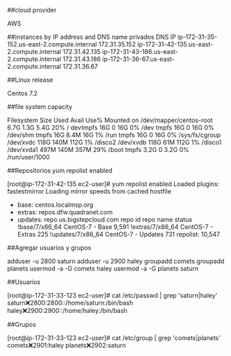 ##cloud provider

AWS

##instances by IP address and DNS name privados
	DNS								IP
ip-172-31-35-152.us-east-2.compute.internal			172.31.35.152
ip-172-31-42-135.us-east-2.compute.internal			172.31.42.135
ip-172-31-43-186.us-east-2.compute.internal			172.31.43.186
ip-172-31-36-67.us-east-2.compute.internal			172.31.36.67

##Linux release

Centos 7.2

##file system capacity

Filesystem               Size  Used Avail Use% Mounted on
/dev/mapper/centos-root  6.7G  1.3G  5.4G  20% /
devtmpfs                  16G     0   16G   0% /dev
tmpfs                     16G     0   16G   0% /dev/shm
tmpfs                     16G  8.4M   16G   1% /run
tmpfs                     16G     0   16G   0% /sys/fs/cgroup
/dev/xvdc                118G  140M  112G   1% /disco2
/dev/xvdb                118G   61M  112G   1% /disco1
/dev/xvda1               497M  140M  357M  29% /boot
tmpfs                    3.2G     0  3.2G   0% /run/user/1000

##Repositorios yum repolist enabled

[root@ip-172-31-42-135 ec2-user]# yum repolist enabled
Loaded plugins: fastestmirror
Loading mirror speeds from cached hostfile
 * base: centos.localmsp.org
 * extras: repos.dfw.quadranet.com
 * updates: repo.us.bigstepcloud.com
repo id                                                       repo name                                                      status
!base/7/x86_64                                                CentOS-7 - Base                                                9,591
!extras/7/x86_64                                              CentOS-7 - Extras                                                225
!updates/7/x86_64                                             CentOS-7 - Updates                                               731
repolist: 10,547


##Agregar usuarios y grupos 

adduser -u 2800 saturn
adduser -u 2900 haley
groupadd comets
groupadd planets
usermod -a -G comets haley
usermod -a -G planets saturn

##Usuarios

[root@ip-172-31-33-123 ec2-user]# cat /etc/passwd | grep 'saturn\|haley'
saturn:x:2800:2800::/home/saturn:/bin/bash
haley:x:2900:2900::/home/haley:/bin/bash

##Grupos

[root@ip-172-31-33-123 ec2-user]# cat /etc/group | grep 'comets\|planets'
comets:x:2901:haley
planets:x:2902:saturn








